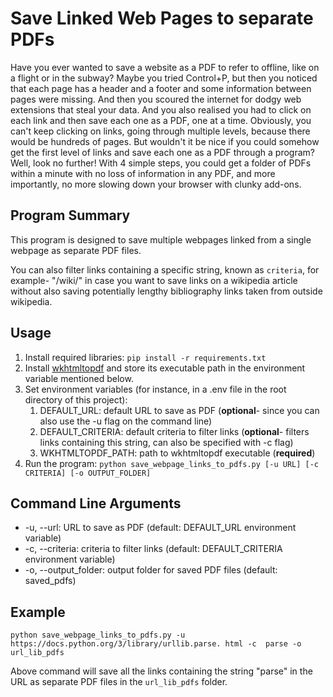 # Save Linked Web Pages to separate PDFs

Have you ever wanted to save a website as a PDF to refer to offline, like on a flight 
or in the subway? Maybe you tried Control+P, but then you noticed that each page has a 
header and a footer and some information between pages were missing. And then you 
scoured the internet for dodgy web extensions that steal your data. And you also 
realised you had to click on each link and then save each one as a PDF, one at a time. 
Obviously, you can't keep clicking on links, going through multiple levels, because 
there would be hundreds of pages. But wouldn't it be nice if you could somehow get the 
first level of links and save each one as a PDF through a program? Well, look no 
further! With 4 simple steps, you could get a folder of PDFs within a minute with no 
loss of information in any PDF, and more importantly, no more slowing down your 
browser with clunky add-ons.

## Program Summary

This program is designed to save multiple webpages linked from a single webpage as separate PDF files.

You can also filter links containing a specific string, known as `criteria`, for 
example- "/wiki/" in case you want to save links on a wikipedia article without also 
saving potentially lengthy bibliography links taken from outside wikipedia.

## Usage
1. Install required libraries: `pip install -r requirements.txt`
2. Install [wkhtmltopdf](https://wkhtmltopdf.org/downloads.html) and store its executable 
   path in 
   the environment variable mentioned below.
3. Set environment variables (for instance, in a .env file in the root directory of 
   this project):
   1. DEFAULT_URL: default URL to save as PDF (**optional**- since you can also use the -u 
      flag on the command line)
   2. DEFAULT_CRITERIA: default criteria to filter links (**optional**- filters links 
      containing this string, can also be specified with -c flag)
   3. WKHTMLTOPDF_PATH: path to wkhtmltopdf executable (**required**)
4. Run the program: `python save_webpage_links_to_pdfs.py [-u URL] [-c CRITERIA] [-o OUTPUT_FOLDER]`
   
## Command Line Arguments
   * -u, --url: URL to save as PDF (default: DEFAULT_URL environment variable)
   * -c, --criteria: criteria to filter links (default: DEFAULT_CRITERIA environment 
     variable)
   * -o, --output_folder: output folder for saved PDF files (default: saved_pdfs)

## Example

`python save_webpage_links_to_pdfs.py -u https://docs.python.org/3/library/urllib.parse.
html -c 
parse -o url_lib_pdfs`

Above command will save all the links containing the string "parse" in the URL as 
separate PDF 
files in the `url_lib_pdfs` folder.
